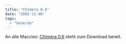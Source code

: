 ```yaml
---
title: "Chimera 0.6"
date: "2002-11-06"
tags:
  - "Generde"
---
```


An alle Maccies: [Chimera 0.6](https://web.archive.org/web/20030718172302/http://www.mozilla.org/projects/chimera/#Download "The Chimera Project") steht zum Download bereit.
